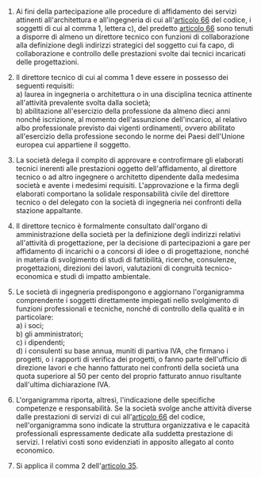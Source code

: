 1. Ai fini della partecipazione alle procedure di affidamento dei servizi attinenti all'architettura e all'ingegneria di cui all'[articolo 66](/index.html?article=articolo-66&version=1) del codice, i soggetti di cui al comma 1, lettera c), del predetto [articolo 66](/index.html?article=articolo-66&version=1) sono tenuti a disporre di almeno un direttore tecnico con funzioni di collaborazione alla definizione degli indirizzi strategici del soggetto cui fa capo, di collaborazione e controllo delle prestazioni svolte dai tecnici incaricati delle progettazioni.

2. Il direttore tecnico di cui al comma 1 deve essere in possesso dei seguenti requisiti:<br>a) laurea in ingegneria o architettura o in una disciplina tecnica attinente all'attività prevalente svolta dalla società;<br>b) abilitazione all'esercizio della professione da almeno dieci anni nonché iscrizione, al momento dell'assunzione dell'incarico, al relativo albo professionale previsto dai vigenti ordinamenti, ovvero abilitato all'esercizio della professione secondo le norme dei Paesi dell'Unione europea cui appartiene il soggetto.

3. La società delega il compito di approvare e controfirmare gli elaborati tecnici inerenti alle prestazioni oggetto dell'affidamento, al direttore tecnico o ad altro ingegnere o architetto dipendente dalla medesima società e avente i medesimi requisiti. L'approvazione e la firma degli elaborati comportano la solidale responsabilità civile del direttore tecnico o del delegato con la società di ingegneria nei confronti della stazione appaltante.

4. Il direttore tecnico è formalmente consultato dall'organo di amministrazione della società per la definizione degli indirizzi relativi all'attività di progettazione, per la decisione di partecipazioni a gare per affidamento di incarichi o a concorsi di idee o di progettazione, nonché in materia di svolgimento di studi di fattibilità, ricerche, consulenze, progettazioni, direzioni dei lavori, valutazioni di congruità tecnico-economica e studi di impatto ambientale.

5. Le società di ingegneria predispongono e aggiornano l'organigramma comprendente i soggetti direttamente impiegati nello svolgimento di funzioni professionali e tecniche, nonché di controllo della qualità e in particolare:<br>a) i soci;<br>b) gli amministratori;<br>c) i dipendenti;<br>d) i consulenti su base annua, muniti di partiva IVA, che firmano i progetti, o i rapporti di verifica dei progetti, o fanno parte dell'ufficio di direzione lavori e che hanno fatturato nei confronti della società una quota superiore al 50 per cento del proprio fatturato annuo risultante dall'ultima dichiarazione IVA.

6. L'organigramma riporta, altresì, l'indicazione delle specifiche competenze e responsabilità. Se la società svolge anche attività diverse dalle prestazioni di servizi di cui all'[articolo 66](/index.html?article=articolo-66&version=1) del codice, nell'organigramma sono indicate la struttura organizzativa e le capacità professionali espressamente dedicate alla suddetta prestazione di servizi. I relativi costi sono evidenziati in apposito allegato al conto economico.

7. Si applica il comma 2 dell'[articolo 35](/index.html?article=allegato-2.12-articolo-35&version=1).